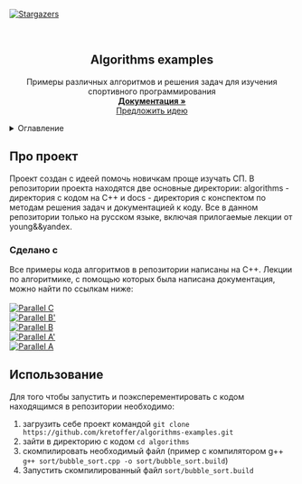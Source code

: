 <a id="readme-top"></a>

[![Stargazers][stars-shield]][stars-url]

<br />
<div align="center">
  <!-- <a href="https://github.com/kretoffer/AI-phrase-classifier">
    <img src="./docs/logo.jpg" alt="Logo" width="180" height="180">
  </a> -->

  <h2 align="center">Algorithms examples</h2>

  <p align="center">
    Примеры различных алгоритмов и решения задач для изучения спортивного программирования
    <br />
    <a href="https://github.com/kretoffer/algorithms-exemples/tree/main/docs"><strong>Документация »</strong></a>
    <br />
    <a href="https://github.com/kretoffer/algorithms-exemples/issues/new?labels=enhancement&template=feature-request---.md">Предложить идею</a>
  </p>
</div>

<!-- TABLE OF CONTENTS -->
<details>
  <summary>Оглавление</summary>
  <ol>
    <li>
      <a href="#про-проект">Про проект</a>
      <ul>
        <li><a href="#сделано-с">Сделано с</a></li>
      </ul>
    </li>
    <li><a href="#использование">Использование</a></li>
  </ol>
</details>

## Про проект
Проект создан с идеей помочь новичкам проще изучать СП. В репозитории проекта находятся две основные директории: algorithms - директория с кодом на C++ и docs - директория с конспектом по методам решения задач и документацией к коду. Все в данном репозитории только на русском языке, включая прилогаемые лекции от young&&yandex.

### Сделано с
Все примеры кода алгоритмов в репозитории написаны на C++. Лекции по алгоритмике, с помощью которых была написана документация, можно найти по ссылкам ниже:<br><br>
[![Parallel C](https://img.shields.io/badge/parallel%20c-00eb14?style=for-the-badge&logo=electronbuilder&logoColor=ffffff)](https://www.youtube.com/playlist?list=PLXtiZNKIobF7uiraxTzWCPgpN0LoBm1x7)<br>
[![Parallel B'](https://img.shields.io/badge/parallel%20b'-00eb14?style=for-the-badge&logo=electronbuilder&logoColor=ffffff)](https://www.youtube.com/playlist?list=PLXtiZNKIobF747gMbL0ITCCCbyU5ysLLI)<br>
[![Parallel B](https://img.shields.io/badge/parallel%20b-fff708?style=for-the-badge&logo=electronbuilder&logoColor=000000)](https://www.youtube.com/playlist?list=PLXtiZNKIobF5bk71IyT8SfTi64fNFjhHU)<br>
[![Parallel A'](https://img.shields.io/badge/parallel%20a'-fff708?style=for-the-badge&logo=electronbuilder&logoColor=000000)](https://www.youtube.com/playlist?list=PLXtiZNKIobF5r25nwLFkga8jKp9PlrcNJ)<br>
[![Parallel A](https://img.shields.io/badge/parallel%20a-fff708?style=for-the-badge&logo=electronbuilder&logoColor=000000)](https://www.youtube.com/playlist?list=PLXtiZNKIobF6sj--RkbVjHBMYg3Ebd3fU)

## Использование
Для того чтобы запустить и поэксперементировать с кодом находящимся в репозитории необходимо:
1. загрузить себе проект командой `git clone https://github.com/kretoffer/algorithms-examples.git`
2. зайти в директорию с кодом `cd algorithms`
3. скомпилировать необходимый файл (пример с компилятором g++ `g++ sort/bubble_sort.cpp -o sort/bubble_sort.build`)
4. Запустить скомпилированный файл `sort/bubble_sort.build`

[stars-shield]: https://img.shields.io/github/stars/kretoffer/algorithms-examples.svg?style=flat
[stars-url]: https://github.com/kretoffer/algorithms-examples/stargazers